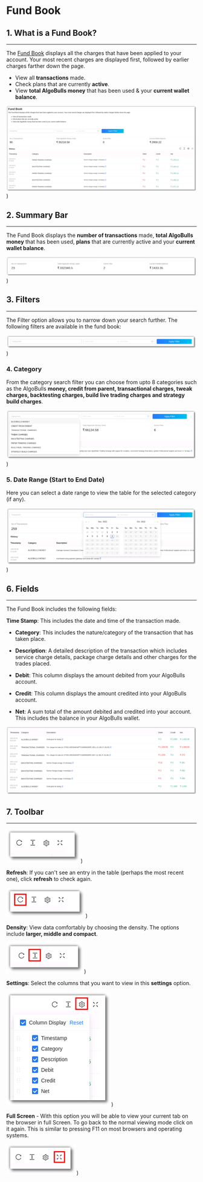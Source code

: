 # Fund Book

## 1. What is a Fund Book?
---

The [Fund Book](https://app.algobulls.com/book/fund) displays all the charges that have been applied to your account. Your most recent charges are displayed first, followed by earlier charges farther down the page. 

* View all **transactions** made. 
* Check plans that are currently **active**. 
* View **total AlgoBulls money** that has been used & your **current wallet balance**. 

[![Fundbook](imgs/fb.png "Click to Enlarge or Ctrl+Click to open in a new Tab")](imgs/fb.png))

## 2. Summary Bar
---

The Fund Book displays the **number of transactions** made, **total AlgoBulls money** that has been used, **plans** that are currently active and your **current wallet balance**. 

[![Fundbook](imgs/fb1.png "Click to Enlarge or Ctrl+Click to open in a new Tab")](imgs/fb1.png))

## 3. Filters
---

The Filter option allows you to narrow down your search further. The following filters are available in the fund book:

[![Filters](imgs/fb2.png "Click to Enlarge or Ctrl+Click to open in a new Tab")](imgs/fb2.png))

### 4. Category

From the category search filter you can choose from upto 8 categories such as the AlgoBulls **money, credit from parent, transactional charges, tweak charges, backtesting charges, build live trading charges and strategy build charges**. 

[![Filters](imgs/fb3.png "Click to Enlarge or Ctrl+Click to open in a new Tab")](imgs/fb3.png))

### 5. Date Range (Start to End Date)

Here you can select a date range to view the table for the selected category (if any).

[![Filters](imgs/fb4.png "Click to Enlarge or Ctrl+Click to open in a new Tab")](imgs/fb4.png))

## 6. Fields
---

The Fund Book includes the following fields: 

**Time Stamp**: This includes the date and time of the transaction made.

* **Category**:  This includes the nature/category of the transaction that has taken place.

* **Description**: A detailed description of the transaction which includes service charge details, package charge details and other charges for the trades placed.

* **Debit**: This column displays the amount debited from your AlgoBulls account.

* **Credit**: This column displays the amount credited into your AlgoBulls account.

* **Net**: A sum total of the amount debited and credited into your account. This includes the balance in your AlgoBulls wallet.

[![Fundbook](imgs/fb5.png "Click to Enlarge or Ctrl+Click to open in a new Tab")](imgs/fb5.png)

## 7. Toolbar
---

[![Filters](imgs/toolbar1.png "Click to Enlarge or Ctrl+Click to open in a new Tab")](imgs/toolbar1.png))

**Refresh**: If you can't see an entry in the table (perhaps the most recent one), click **refresh** to check again.

[![Filters](imgs/toolbar3.png "Click to Enlarge or Ctrl+Click to open in a new Tab")](imgs/toolbar3.png))

**Density**: View data comfortably by choosing the density. The options include **larger, middle and compact**. 

[![Filters](imgs/toolbar4.png "Click to Enlarge or Ctrl+Click to open in a new Tab")](imgs/toolbar4.png))

**Settings**: Select the columns that you want to view in this **settings** option.

[![Filters](imgs/toolbar5_fundbook.png "Click to Enlarge or Ctrl+Click to open in a new Tab")](imgs/toolbar5_fundbook.png))

**Full Screen** - With this option you will be able to view your current tab on the browser in full Screen. To go back to the normal viewing mode click on it again. This is similar to pressing F11 on most browsers and operating systems.

[![Filters](imgs/toolbar6.png "Click to Enlarge or Ctrl+Click to open in a new Tab")](imgs/toolbar6.png))